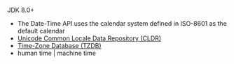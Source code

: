 <p>JDK 8.0+</p>
<ul>
	<li>The Date-Time API uses the calendar system defined in ISO-8601 as the default calendar</li>
	<li><a class="OutsideLink" target="_blank" href="http://cldr.unicode.org">Unicode Common Locale Data Repository (CLDR)</a></li>
	<li><a class="OutsideLink" target="_blank" href="http://www.iana.org/time-zones">Time-Zone Database (TZDB)</a></li>
	<li> human time | machine time</li>
</ul>